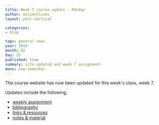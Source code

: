 ```yaml
---
title: Week 7 course update - Monday
author: ancientlives
layout: post-vertical

categories:
- blog

tags: general news
year: 2019
month: 02
day: 25
published: true
summary: site updated and week 7 assignment
menu: new-semester
---
```


The course website has now been updated for this week's class, week 7.

Updates include the following,

* [weekly assignment](/weekly_assignment)
* [bibliography](/bibliography)
* [links & resources](/links)
* [notes & material](/notes)
